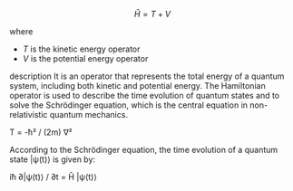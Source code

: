 
$$Ĥ = T + V$$

where
- $T$ is the kinetic energy operator
- $V$ is the potential energy operator


description
	It is an operator that represents the total energy of a quantum system, including both kinetic and potential energy. The Hamiltonian operator is used to describe the time evolution of quantum states and to solve the Schrödinger equation, which is the central equation in non-relativistic quantum mechanics.



T = -ħ² / (2m) ∇²


According to the Schrödinger equation, the time evolution of a quantum state |ψ(t)⟩ is given by:

iħ ∂|ψ(t)⟩ / ∂t = Ĥ |ψ(t)⟩
